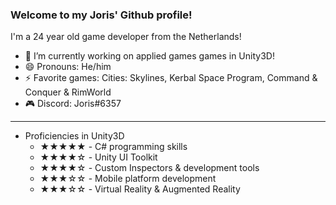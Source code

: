 ### Welcome to my Joris' Github profile!
I'm a 24 year old game developer from the Netherlands!

- 🔭 I’m currently working on applied games games in Unity3D!
- 😄 Pronouns: He/him
- ⚡ Favorite games: Cities: Skylines, Kerbal Space Program, Command & Conquer & RimWorld
- 🎮 Discord: Joris#6357

---

- Proficiencies in Unity3D
  - ★★★★★ - C# programming skills
  - ★★★★☆ - Unity UI Toolkit
  - ★★★★☆ - Custom Inspectors & development tools
  - ★★★☆☆ - Mobile platform development
  - ★★★☆☆ - Virtual Reality & Augmented Reality

